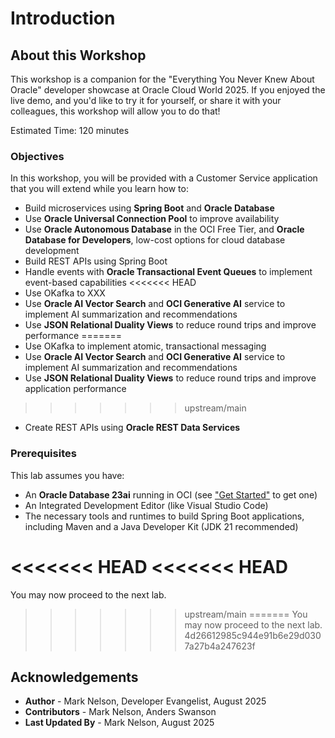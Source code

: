 # Introduction

## About this Workshop

This workshop is a companion for the "Everything You Never Knew About Oracle" developer showcase at Oracle Cloud World 2025.  If you enjoyed the live demo, and you'd like to try it for yourself, or share it with your colleagues, this workshop will allow you to do that! 

Estimated Time: 120 minutes

### Objectives

In this workshop, you will be provided with a Customer Service application that you will extend while you learn how to:

* Build microservices using **Spring Boot** and **Oracle Database**
* Use **Oracle Universal Connection Pool** to improve availability
* Use **Oracle Autonomous Database** in the OCI Free Tier, and **Oracle Database for Developers**, low-cost options for cloud database development
* Build REST APIs using Spring Boot
* Handle events with **Oracle Transactional Event Queues** to implement event-based capabilities
<<<<<<< HEAD
* Use OKafka to XXX
* Use **Oracle AI Vector Search** and **OCI Generative AI** service to implement AI summarization and recommendations
* Use **JSON Relational Duality Views** to reduce round trips and improve performance
=======
* Use OKafka to implement atomic, transactional messaging
* Use **Oracle AI Vector Search** and **OCI Generative AI** service to implement AI summarization and recommendations
* Use **JSON Relational Duality Views** to reduce round trips and improve application performance
>>>>>>> upstream/main
* Create REST APIs using **Oracle REST Data Services**


### Prerequisites

This lab assumes you have:

* An **Oracle Database 23ai** running in OCI (see ["Get Started"](/developer/all-you-never-knew/workshops/tenancy/index.html?lab=get-started) to get one) 
* An Integrated Development Editor (like Visual Studio Code)
* The necessary tools and runtimes to build Spring Boot applications, including Maven and a Java Developer Kit (JDK 21 recommended)

<<<<<<< HEAD
<<<<<<< HEAD
=======
You may now proceed to the next lab.
>>>>>>> upstream/main
=======
You may now proceed to the next lab.
>>>>>>> 4d26612985c944e91b6e29d0307a27b4a247623f

## Acknowledgements

* **Author** - Mark Nelson, Developer Evangelist, August 2025
* **Contributors** - Mark Nelson, Anders Swanson
* **Last Updated By** - Mark Nelson, August 2025
